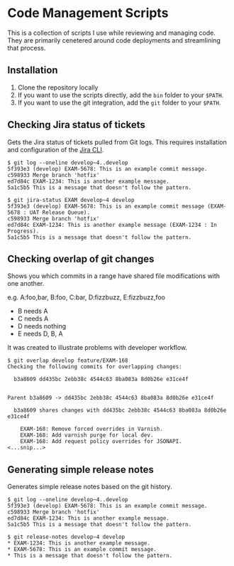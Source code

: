 # Code Management Scripts

This is a collection of scripts I use while reviewing and managing code.
They are primarily cenetered around code deployments and streamlining that
process.

## Installation

1. Clone the repository locally
2. If you want to use the scripts directly, add the `bin` folder to your `$PATH`.
3. If you want to use the git integration, add the `git` folder to your `$PATH`.

## Checking Jira status of tickets

Gets the Jira status of tickets pulled from Git logs. This requires installation
and configuration of the [Jira CLI](https://github.com/foxythemes/jira-cli).

```
$ git log --oneline develop~4..develop
5f393e3 (develop) EXAM-5678: This is an example commit message.
c598933 Merge branch 'hotfix'
ed7d84c EXAM-1234: This is another example message.
5a1c5b5 This is a message that doesn't follow the pattern.

$ git jira-status EXAM develop~4 develop
5f393e3 (develop) EXAM-5678: This is an example commit message (EXAM-5678 : UAT Release Queue).
c598933 Merge branch 'hotfix'
ed7d84c EXAM-1234: This is another example message (EXAM-1234 : In Progress).
5a1c5b5 This is a message that doesn't follow the pattern.
```

## Checking overlap of git changes

Shows you which commits in a range have shared file modifications with one another.

e.g. A:foo,bar, B:foo, C:bar, D:fizzbuzz, E:fizzbuzz,foo

* B needs A
* C needs A
* D needs nothing
* E needs D, B, A

It was created to illustrate problems with developer workflow.

```
$ git overlap develop feature/EXAM-168
Checking the following commits for overlapping changes:

  b3a8609 dd435bc 2ebb38c 4544c63 8ba083a 8d0b26e e31ce4f


Parent b3a8609 -> dd435bc 2ebb38c 4544c63 8ba083a 8d0b26e e31ce4f

  b3a8609 shares changes with dd435bc 2ebb38c 4544c63 8ba083a 8d0b26e e31ce4f

    EXAM-168: Remove forced overrides in Varnish.
    EXAM-168: Add varnish purge for local dev.
    EXAM-168: Add request policy overrides for JSONAPI.
<...snip...>
```

## Generating simple release notes

Generates simple release notes based on the git history.

```
$ git log --oneline develop~4..develop
5f393e3 (develop) EXAM-5678: This is an example commit message.
c598933 Merge branch 'hotfix'
ed7d84c EXAM-1234: This is another example message.
5a1c5b5 This is a message that doesn't follow the pattern.

$ git release-notes develop~4 develop
* EXAM-1234: This is another example message.
* EXAM-5678: This is an example commit message.
* This is a message that doesn't follow the pattern.
```
